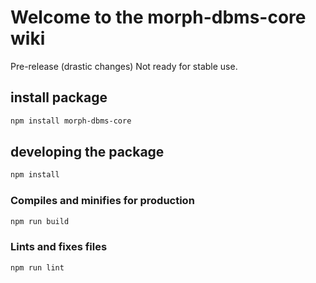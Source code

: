 # Welcome to the morph-dbms-core wiki

Pre-release (drastic changes) Not ready for stable use.

## install package

``` bash
npm install morph-dbms-core
```

## developing the package

``` bash
npm install
```

### Compiles and minifies for production

``` bash
npm run build
```

### Lints and fixes files

``` bash
npm run lint
```
